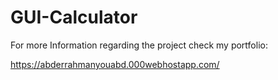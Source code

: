 # GUI-Calculator

For more Information regarding the project check my portfolio:

https://abderrahmanyouabd.000webhostapp.com/
